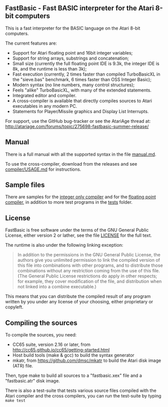 FastBasic - Fast BASIC interpreter for the Atari 8-bit computers
----------------------------------------------------------------

This is a fast interpreter for the BASIC language on the Atari 8-bit computers.

The current features are:
- Support for Atari floating point and 16bit integer variables;
- Support for string arrays, substrings and concatenation;
- Small size (currently the full floating point IDE is 9.3k, the integer IDE is 8k, and the runtime is less than 3k);
- Fast execution (currently, 2 times faster than compiled TurboBasicXL in the "sieve.bas" benchmark, 6 times faster than OSS Integer Basic);
- Modern syntax (no line numbers, many control structures);
- Feels "alike" TurboBasicXL, with many of the extended statements.
- Integrated editor and compiler.
- A cross-compiler is available that directly compiles sources to Atari executables in any modern PC.
- Statements for Player/Missile graphics and Display List Interrupts.

For support, use the GitHub bug-tracker or see the AtariAge thread at:
http://atariage.com/forums/topic/275698-fastbasic-summer-release/


Manual
------

There is a full manual with all the supported syntax in the file [manual.md](manual.md).

To use the cross-compiler, download from the releases and see [compiler/USAGE.md](compiler/USAGE.md) for instructions.


Sample files
------------

There are samples for the [integer only compiler](samples/int/) and for the [floating point compiler](samples/fp/), in addition to more test programs in the [tests](tests/) folder.


License
-------

FastBasic is free software under the terms of the GNU General Public License,
either version 2 or lather, see the file [LICENSE](LICENSE) for the full text.

The runtime is also under the following linking exception:

> In addition to the permissions in the GNU General Public License, the authors
> give you unlimited permission to link the compiled version of this file into
> combinations with other programs, and to distribute those combinations without
> any restriction coming from the use of this file. (The General Public License
> restrictions do apply in other respects; for example, they cover modification
> of the file, and distribution when not linked into a combine executable.)

This means that you can distribute the compiled result of any program written
by you under any license of your choosing, either proprietary or copyleft.


Compiling the sources
---------------------

To compile the sources, you need:
- CC65 suite, version 2.16 or later, from http://cc65.github.io/cc65/getting-started.html
- Host build tools (make & gcc) to build the syntax generator
- mkatr, from https://github.com/dmsc/mkatr to build the Atari disk image (ATR) file.

Then, type make to build all sources to a "fastbasic.xex" file and a "fastbasic.atr" disk image.

There is also a test-suite that tests various source files compiled with the
Atari compiler and the cross compilers, you can run the test-suite by typing
`make test`

